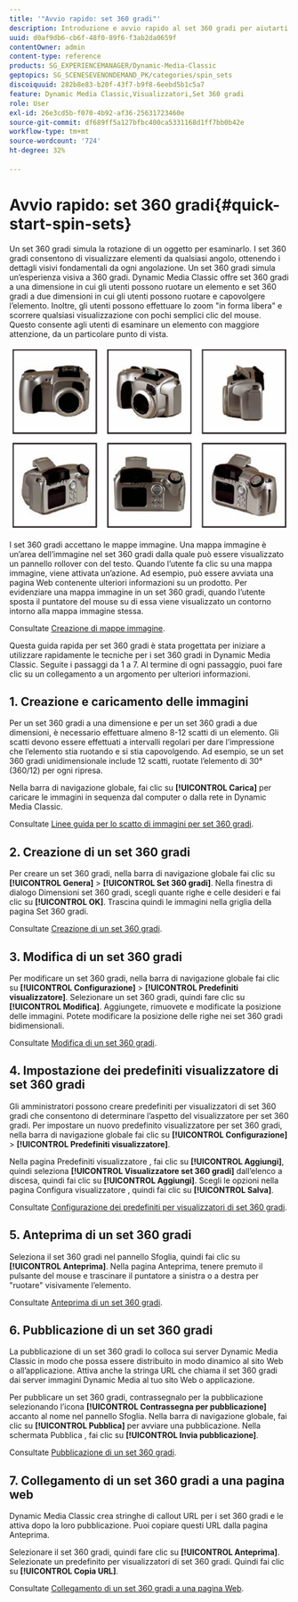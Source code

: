 ```yaml
---
title: '"Avvio rapido: set 360 gradi"'
description: Introduzione e avvio rapido al set 360 gradi per aiutarti a iniziare e a funzionare rapidamente.
uuid: d0af9db6-cb6f-48f0-89f6-f3ab2da0659f
contentOwner: admin
content-type: reference
products: SG_EXPERIENCEMANAGER/Dynamic-Media-Classic
geptopics: SG_SCENESEVENONDEMAND_PK/categories/spin_sets
discoiquuid: 282b8e83-b20f-43f7-b9f8-6eebd5b1c5a7
feature: Dynamic Media Classic,Visualizzatori,Set 360 gradi
role: User
exl-id: 26e3cd5b-f070-4b92-af36-25631723460e
source-git-commit: df689ff5a127bfbc400ca5331168d1ff7bb0b42e
workflow-type: tm+mt
source-wordcount: '724'
ht-degree: 32%

---
```


# Avvio rapido: set 360 gradi{#quick-start-spin-sets}

Un set 360 gradi simula la rotazione di un oggetto per esaminarlo. I set 360 gradi consentono di visualizzare elementi da qualsiasi angolo, ottenendo i dettagli visivi fondamentali da ogni angolazione. Un set 360 gradi simula un’esperienza visiva a 360 gradi. Dynamic Media Classic offre set 360 gradi a una dimensione in cui gli utenti possono ruotare un elemento e set 360 gradi a due dimensioni in cui gli utenti possono ruotare e capovolgere l’elemento. Inoltre, gli utenti possono effettuare lo zoom &quot;in forma libera&quot; e scorrere qualsiasi visualizzazione con pochi semplici clic del mouse. Questo consente agli utenti di esaminare un elemento con maggiore attenzione, da un particolare punto di vista.

![Immagini per un set 360 gradi](/help/assets/spin_set.png)

I set 360 gradi accettano le mappe immagine. Una mappa immagine è un’area dell’immagine nel set 360 gradi dalla quale può essere visualizzato un pannello rollover con del testo. Quando l’utente fa clic su una mappa immagine, viene attivata un’azione. Ad esempio, può essere avviata una pagina Web contenente ulteriori informazioni su un prodotto. Per evidenziare una mappa immagine in un set 360 gradi, quando l’utente sposta il puntatore del mouse su di essa viene visualizzato un contorno intorno alla mappa immagine stessa.

Consultate [Creazione di mappe immagine](creating-image-maps.md).

Questa guida rapida per set 360 gradi è stata progettata per iniziare a utilizzare rapidamente le tecniche per i set 360 gradi in Dynamic Media Classic. Seguite i passaggi da 1 a 7. Al termine di ogni passaggio, puoi fare clic su un collegamento a un argomento per ulteriori informazioni.

## 1. Creazione e caricamento delle immagini

Per un set 360 gradi a una dimensione e per un set 360 gradi a due dimensioni, è necessario effettuare almeno 8-12 scatti di un elemento. Gli scatti devono essere effettuati a intervalli regolari per dare l’impressione che l’elemento stia ruotando e si stia capovolgendo. Ad esempio, se un set 360 gradi unidimensionale include 12 scatti, ruotate l’elemento di 30° (360/12) per ogni ripresa.

Nella barra di navigazione globale, fai clic su **[!UICONTROL Carica]** per caricare le immagini in sequenza dal computer o dalla rete in Dynamic Media Classic.

Consultate [Linee guida per lo scatto di immagini per set 360 gradi](creating-spin-set.md#guidelines-for-shooting-spin-set-images).

## 2. Creazione di un set 360 gradi

Per creare un set 360 gradi, nella barra di navigazione globale fai clic su **[!UICONTROL Genera]** > **[!UICONTROL Set 360 gradi]**. Nella finestra di dialogo Dimensioni set 360 gradi, scegli quante righe e celle desideri e fai clic su **[!UICONTROL OK]**. Trascina quindi le immagini nella griglia della pagina Set 360 gradi.

Consultate [Creazione di un set 360 gradi](creating-spin-set.md#creating-a-spin-set).

<!-- 

Comment Type: remark
Last Modified By: unknown unknown 
Last Modified Date: 

<p>See <a href="#UnresolvedLink-sc7_spinsets_sp.xml#WS98ca2e6790647c06-245331fc135ab744793-8000">Including Image Maps in Spin Sets</a> to add clickable, hotspot regions, known as Image Maps, to images in a Spin Set. </p>

 -->

<!-- 

Comment Type: remark
Last Modified By: unknown unknown 
Last Modified Date: 

<p>See also <a href="#UnresolvedLink-sc7_spinsets_sp.xml#WS98ca2e6790647c06229f600f135ab7cc461-8000">Managing InfoPanel content</a>.</p>

 -->

## 3. Modifica di un set 360 gradi

Per modificare un set 360 gradi, nella barra di navigazione globale fai clic su **[!UICONTROL Configurazione]** > **[!UICONTROL Predefiniti visualizzatore]**. Selezionare un set 360 gradi, quindi fare clic su **[!UICONTROL Modifica]**. Aggiungete, rimuovete e modificate la posizione delle immagini. Potete modificare la posizione delle righe nei set 360 gradi bidimensionali. 

Consultate [Modifica di un set 360 gradi](creating-spin-set.md#editing-a-spin-set).

## 4. Impostazione dei predefiniti visualizzatore di set 360 gradi

Gli amministratori possono creare predefiniti per visualizzatori di set 360 gradi che consentono di determinare l’aspetto del visualizzatore per set 360 gradi. Per impostare un nuovo predefinito visualizzatore per set 360 gradi, nella barra di navigazione globale fai clic su **[!UICONTROL Configurazione]** > **[!UICONTROL Predefiniti visualizzatore]**.

Nella pagina Predefiniti visualizzatore , fai clic su **[!UICONTROL Aggiungi]**, quindi seleziona **[!UICONTROL Visualizzatore set 360 gradi]** dall’elenco a discesa, quindi fai clic su **[!UICONTROL Aggiungi]**. Scegli le opzioni nella pagina Configura visualizzatore , quindi fai clic su **[!UICONTROL Salva]**.

Consultate [Configurazione dei predefiniti per visualizzatori di set 360 gradi](setting-spin-set-viewer-presets.md#setting-up-spin-set-viewer-presets).

## 5. Anteprima di un set 360 gradi

Seleziona il set 360 gradi nel pannello Sfoglia, quindi fai clic su **[!UICONTROL Anteprima]**. Nella pagina Anteprima, tenere premuto il pulsante del mouse e trascinare il puntatore a sinistra o a destra per &quot;ruotare&quot; visivamente l’elemento.

Consultate [Anteprima di un set 360 gradi](previewing-spin-set.md#previewing-a-spin-set).

## 6. Pubblicazione di un set 360 gradi

La pubblicazione di un set 360 gradi lo colloca sui server Dynamic Media Classic in modo che possa essere distribuito in modo dinamico al sito Web o all’applicazione. Attiva anche la stringa URL che chiama il set 360 gradi dai server immagini Dynamic Media al tuo sito Web o applicazione.

Per pubblicare un set 360 gradi, contrassegnalo per la pubblicazione selezionando l’icona **[!UICONTROL Contrassegna per pubblicazione]** accanto al nome nel pannello Sfoglia. Nella barra di navigazione globale, fai clic su **[!UICONTROL Pubblica]** per avviare una pubblicazione. Nella schermata Pubblica , fai clic su **[!UICONTROL Invia pubblicazione]**.

Consultate [Pubblicazione di un set 360 gradi](publishing-spin-set.md#publishing-a-spin-set).

## 7. Collegamento di un set 360 gradi a una pagina web

Dynamic Media Classic crea stringhe di callout URL per i set 360 gradi e le attiva dopo la loro pubblicazione. Puoi copiare questi URL dalla pagina Anteprima.

Selezionare il set 360 gradi, quindi fare clic su **[!UICONTROL Anteprima]**. Selezionate un predefinito per visualizzatori di set 360 gradi. Quindi fai clic su **[!UICONTROL Copia URL]**.

Consultate [Collegamento di un set 360 gradi a una pagina Web](linking-spin-set-web-page.md#linking-a-spin-set-to-a-web-page).

